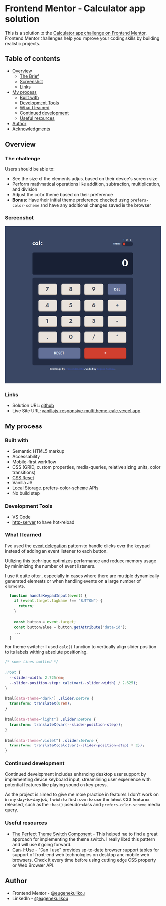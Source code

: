 # Frontend Mentor - Calculator app solution

This is a solution to the [Calculator app challenge on Frontend Mentor](https://www.frontendmentor.io/challenges/calculator-app-9lteq5N29). Frontend Mentor challenges help you improve your coding skills by building realistic projects.

## Table of contents

- [Overview](#overview)
  - [The Brief](#the-challenge)
  - [Screenshot](#screenshot)
  - [Links](#links)
- [My process](#my-process)
  - [Built with](#built-with)
  - [Development Tools](#development-tools)
  - [What I learned](#what-i-learned)
  - [Continued development](#continued-development)
  - [Useful resources](#useful-resources)
- [Author](#author)
- [Acknowledgments](#acknowledgments)

## Overview

### The challenge

Users should be able to:

- See the size of the elements adjust based on their device's screen size
- Perform mathmatical operations like addition, subtraction, multiplication, and division
- Adjust the color theme based on their preference
- **Bonus**: Have their initial theme preference checked using `prefers-color-scheme` and have any additional changes saved in the browser

### Screenshot

![screenshots/calc-theme-dark.png](screenshots/calc-theme-dark.png)

<!-- ![screenshots/calc-theme-dark.png](screenshots/calc-theme-light.png)
![screenshots/calc-theme-dark.png](screenshots/calc-theme-violet.png) -->

### Links

- Solution URL: [github](https://github.com/eugenekulikou/vanillajs-responsive-multitheme-calc)
- Live Site URL: [vanillajs-responsive-multitheme-calc.vercel.app](https://vanillajs-responsive-multitheme-calc.vercel.app/)

## My process

### Built with

- Semantic HTML5 markup
- Accessability
- Mobile-first workflow
- CSS (GRID, custom properties, media-queries, relative sizing units, color transitions)
- [CSS Reset](./assets/reset.css)
- Vanilla JS
- Local Storage, prefers-color-scheme APIs
- No build step

### Development Tools

- VS Code
- [http-server](https://www.npmjs.com/package/http-server) to have hot-reload

### What I learned

I've used the [event delegation](https://javascript.info/event-delegation) pattern to handle clicks over the keypad instead of adding an event listener to each button.

Utilizing this technique optimizes performance and reduce memory usage by minimizing the number of event listeners.

I use it quite often, especially in cases where there are multiple dynamically generated elements or when handling events on a large number of elements.

```js
  function handleKeypadInput(event) {
    if (event.target.tagName !== "BUTTON") {
      return;
    }

    const button = event.target;
    const buttonValue = button.getAttribute("data-id");
    ...
  }
```

For theme switcher I used `calc()` function to vertically align slider position to its labels withing absolute positioning.

```css
/* some lines omitted */

:root {
  --slider-width: 2.725rem;
  --slider-position-step: calc(var(--slider-width) / 2.625);
}

html[data-theme="dark"] .slider:before {
  transform: translateX(0rem);
}

html[data-theme="light"] .slider:before {
  transform: translateX(var(--slider-position-step));
}

html[data-theme="violet"] .slider:before {
  transform: translateX(calc(var(--slider-position-step) * 2));
}
```

### Continued development

Continued development includes enhancing desktop user support by implementing device keyboard input, streamlining user experience with potential features like playing sound on key-press.

As the project is aimed to give me more practice in features I don't work on in my day-to-day job, I wish to find room to use the latest CSS features released, such as the `:has()` pseudo-class and `prefers-color-scheme` media query.

### Useful resources

- [The Perfect Theme Switch Component](https://www.aleksandrhovhannisyan.com/blog/the-perfect-theme-switch/) - This helped me to find a great approach for implementing the theme switch. I really liked this pattern and will use it going forward.
- [Can-I-Use](https://caniuse.com/) - &quot;Can I use&quot; provides up-to-date browser support tables for support of front-end web technologies on desktop and mobile web browsers. Check it every time before using cutting edge CSS property or Web Browser API.

## Author

- Frontend Mentor - [@eugenekulikou](https://www.frontendmentor.io/profile/eugenekulikou)
- LinkedIn - [@eugenekulikou](https://www.linkedin.com/in/eugenekulikou/)
